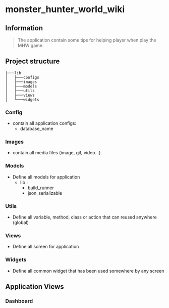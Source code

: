 # monster_hunter_world_wiki

## Information

> The application contain some tips for helping player when play the MHW game.

## Project structure
```
├───lib
│   ├───configs
│   ├───images
│   ├───models
│   ├───utils
│   ├───views
│   └───widgets
```
### Config
- contain all application configs:
    - database_name
### Images
- contain all media files (image, gif, video...)
### Models
- Define all models for application
    - lib : 
        - build_runner
        - json_serializable
### Utils
- Define all variable, method, class or action that can reused anywhere (global)
### Views
- Define all screen for application
### Widgets
- Define all common widget that has been used somewhere by any screen

## Application Views
### Dashboard
### 